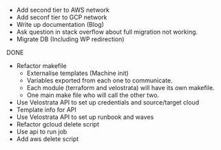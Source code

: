 + Add second tier to AWS network
+ Add seconf tier to GCP network
+ Write up documentation (Blog)
+ Ask question in stack overflow about full migration not working.
+ Migrate DB (Including WP redirection)


DONE
+ Refactor makefile
    + Externalise templates (Machine init)
    + Variables exported from each one to communicate.
    + Each module (terraform and velostrata) will have its own makefile.
    + One main make file who will call the other two.
+ Use Velostrata API to set up credentials and source/target cloud
+ Template info for API
+ Use Velostrata API to set up runbook and waves
+ Refactor gcloud delete script
+ Use api to run job
+ Add aws delete script

